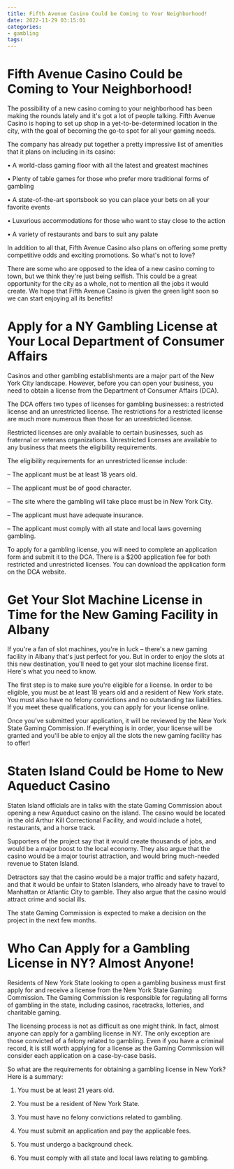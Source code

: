 ```yaml
---
title: Fifth Avenue Casino Could be Coming to Your Neighborhood!
date: 2022-11-29 03:15:01
categories:
- gambling
tags:
---
```



#  Fifth Avenue Casino Could be Coming to Your Neighborhood!

The possibility of a new casino coming to your neighborhood has been making the rounds lately and it's got a lot of people talking. Fifth Avenue Casino is hoping to set up shop in a yet-to-be-determined location in the city, with the goal of becoming the go-to spot for all your gaming needs.

The company has already put together a pretty impressive list of amenities that it plans on including in its casino:

• A world-class gaming floor with all the latest and greatest machines

• Plenty of table games for those who prefer more traditional forms of gambling

• A state-of-the-art sportsbook so you can place your bets on all your favorite events

• Luxurious accommodations for those who want to stay close to the action

• A variety of restaurants and bars to suit any palate

In addition to all that, Fifth Avenue Casino also plans on offering some pretty competitive odds and exciting promotions. So what's not to love?

There are some who are opposed to the idea of a new casino coming to town, but we think they're just being selfish. This could be a great opportunity for the city as a whole, not to mention all the jobs it would create. We hope that Fifth Avenue Casino is given the green light soon so we can start enjoying all its benefits!

#  Apply for a NY Gambling License at Your Local Department of Consumer Affairs

Casinos and other gambling establishments are a major part of the New York City landscape. However, before you can open your business, you need to obtain a license from the Department of Consumer Affairs (DCA).

The DCA offers two types of licenses for gambling businesses: a restricted license and an unrestricted license. The restrictions for a restricted license are much more numerous than those for an unrestricted license.

Restricted licenses are only available to certain businesses, such as fraternal or veterans organizations. Unrestricted licenses are available to any business that meets the eligibility requirements.

The eligibility requirements for an unrestricted license include:

– The applicant must be at least 18 years old.

– The applicant must be of good character.

– The site where the gambling will take place must be in New York City.

– The applicant must have adequate insurance.

– The applicant must comply with all state and local laws governing gambling.

To apply for a gambling license, you will need to complete an application form and submit it to the DCA. There is a $200 application fee for both restricted and unrestricted licenses. You can download the application form on the DCA website.

#  Get Your Slot Machine License in Time for the New Gaming Facility in Albany

If you're a fan of slot machines, you're in luck – there's a new gaming facility in Albany that's just perfect for you. But in order to enjoy the slots at this new destination, you'll need to get your slot machine license first. Here's what you need to know.

The first step is to make sure you're eligible for a license. In order to be eligible, you must be at least 18 years old and a resident of New York state. You must also have no felony convictions and no outstanding tax liabilities. If you meet these qualifications, you can apply for your license online.

Once you've submitted your application, it will be reviewed by the New York State Gaming Commission. If everything is in order, your license will be granted and you'll be able to enjoy all the slots the new gaming facility has to offer!

#  Staten Island Could be Home to New Aqueduct Casino

Staten Island officials are in talks with the state Gaming Commission about opening a new Aqueduct casino on the island. The casino would be located in the old Arthur Kill Correctional Facility, and would include a hotel, restaurants, and a horse track.

Supporters of the project say that it would create thousands of jobs, and would be a major boost to the local economy. They also argue that the casino would be a major tourist attraction, and would bring much-needed revenue to Staten Island.

Detractors say that the casino would be a major traffic and safety hazard, and that it would be unfair to Staten Islanders, who already have to travel to Manhattan or Atlantic City to gamble. They also argue that the casino would attract crime and social ills.

The state Gaming Commission is expected to make a decision on the project in the next few months.

#  Who Can Apply for a Gambling License in NY? Almost Anyone!

Residents of New York State looking to open a gambling business must first apply for and receive a license from the New York State Gaming Commission. The Gaming Commission is responsible for regulating all forms of gambling in the state, including casinos, racetracks, lotteries, and charitable gaming.

The licensing process is not as difficult as one might think. In fact, almost anyone can apply for a gambling license in NY. The only exception are those convicted of a felony related to gambling. Even if you have a criminal record, it is still worth applying for a license as the Gaming Commission will consider each application on a case-by-case basis.

So what are the requirements for obtaining a gambling license in New York? Here is a summary:

1) You must be at least 21 years old.

2) You must be a resident of New York State.

3) You must have no felony convictions related to gambling.

4) You must submit an application and pay the applicable fees.

5) You must undergo a background check.

6) You must comply with all state and local laws relating to gambling.